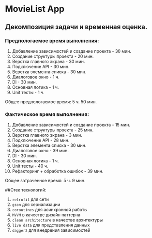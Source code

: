 # MovieList App

## Декомпозиция задачи и временная оценка.
### Предпологаемое время выполнения:

1. Добавление зависимостей и создание проекта - 30 мин.
2. Создание структуры проекта - 20 мин.
3. Верстка главного экрана - 30 мин.
4. Подключение API - 30 мин.
5. Верстка элемента списка - 30 мин.
6. Диалоговое окно - 1 ч.
7. DI - 30 мин.
8. Основная логика - 1 ч.
9. Unit тесты - 1 ч.

Общее предпологаемое время: 5 ч. 50 мин.

### Фактическое время выполнения:

1. Добавление зависимостей и создание проекта - 15 мин.
2. Создание структуры проекта - 25 мин.
3. Верстка главного экрана - 3 мин.
4. Подключение API - 28 мин.
5. Верстка элемента списка - 30 мин.
6. Диалоговое окно - 39 мин.
7. DI - 30 мин.
8. Основная логика - 1 ч.
9. Unit тесты - 40 ч.
10. Рефакторинг + обработка ошибок - 39 мин.

Общее затраченное время: 5 ч. 9 мин.

##Стек технологий:
1. `retrofit` для сети
2. `gson` для сериализации
3. `coroutines` для асинхронной работы
4. `MVVM` в качестве дизайн паттерна
5. `clean architecture` в качестве архитектуры
6. `live data` для представления данных
7. `dagger2` для внедрения зависимостей